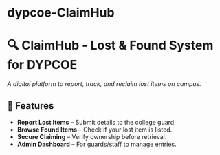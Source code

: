 # dypcoe-ClaimHub

# 🔍 ClaimHub - Lost & Found System for DYPCOE  

*A digital platform to report, track, and reclaim lost items on campus.*  

## 🚀 Features  
- **Report Lost Items** – Submit details to the college guard.  
- **Browse Found Items** – Check if your lost item is listed.  
- **Secure Claiming** – Verify ownership before retrieval.  
- **Admin Dashboard** – For guards/staff to manage entries.  

 

